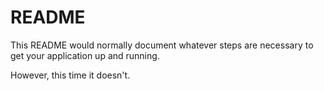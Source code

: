 # README #

This README would normally document whatever steps are necessary to get your application up and running.

However, this time it doesn't.
